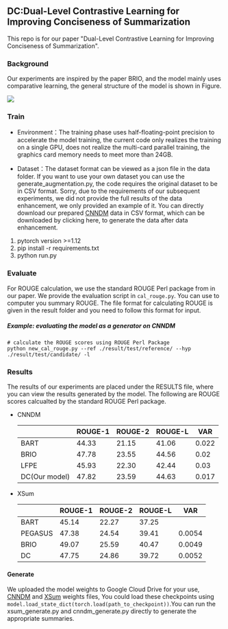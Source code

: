 <h2>DC:Dual-Level Contrastive Learning for Improving Conciseness of Summarization</h2>

This repo is for our paper "Dual-Level Contrastive Learning for Improving Conciseness of Summarization". 

### Background
Our experiments are inspired by the paper BRIO, and the model mainly uses comparative learning, the general structure of the model is shown in Figure.

<img src="D:\my_github_files\DC\DC-Model\images\model.png"></img>

### Train

- Environment：The training phase uses half-floating-point precision to accelerate the model training, the current code only realizes the training on a single GPU, does not realize the multi-card parallel training, the graphics card memory needs to meet more than 24GB. 

- Dataset：The dataset format can be viewed as a json file in the data folder. If you want to use your own dataset you can use the generate_augmentation.py,  the code requires the original dataset to be in CSV format. Sorry, due to the requirements of our subsequent experiments, we did not provide the full results of the data enhancement, we only provided an example of it. You can directly download our prepared [CNNDM](https://drive.google.com/drive/folders/1Wl5Vfm0trZqTB8iTU6Z6ERUCp1zzf_2Q?usp=sharing) data in CSV format, which can be downloaded by clicking here, to generate the data after data enhancement.

1. pytorch version >=1.12
2. pip install -r requirements.txt
3. python run.py

### Evaluate

For ROUGE calculation, we use the standard ROUGE Perl package from in our paper.  We provide the evaluation script in `cal_rouge.py`. You can use to computer you summary ROUGE. The file format for calculating ROUGE is given in the result folder and you need to follow this format for input.

##### Example: evaluating the model as a generator on CNNDM

```
# calculate the ROUGE scores using ROUGE Perl Package
python new_cal_rouge.py --ref ./result/test/reference/ --hyp ./result/test/candidate/ -l
```

### Results

The results of our experiments are placed under the RESULTS file, where you can view the results generated by the model. The following are ROUGE scores calcualted by the standard ROUGE Perl package.

- CNNDM

  |               | ROUGE-1 | ROUGE-2 | ROUGE-L | VAR   |
  | ------------- | ------- | ------- | ------- | ----- |
  | BART          | 44.33   | 21.15   | 41.06   | 0.022 |
  | BRIO          | 47.78   | 23.55   | 44.56   | 0.02  |
  | LFPE          | 45.93   | 22.30   | 42.44   | 0.03  |
  | DC(Our model) | 47.82   | 23.59   | 44.63   | 0.017 |

- XSum

  |         | ROUGE-1 | ROUGE-2 | ROUGE-L | VAR    |
  | ------- | ------- | ------- | ------- | ------ |
  | BART    | 45.14   | 22.27   | 37.25   |        |
  | PEGASUS | 47.38   | 24.54   | 39.41   | 0.0054 |
  | BRIO    | 49.07   | 25.59   | 40.47   | 0.0049 |
  | DC      | 47.75   | 24.86   | 39.72   | 0.0052 |

  

#### Generate

We uploaded the model weights to Google Cloud Drive for your use, [CNNDM](https://drive.google.com/drive/folders/11aOU5Yla5H1NjwQD-n-BrOcs98OfiigX?usp=sharing) and  [XSum](https://drive.google.com/drive/folders/15wN3BuntilDZeKusZoWtfmauzezEHw8b?usp=sharing) weights files, You could load these checkpoints using `model.load_state_dict(torch.load(path_to_checkpoint))`.You can run the xsum_generate.py and cnndm_generate.py directly to generate the appropriate summaries.



